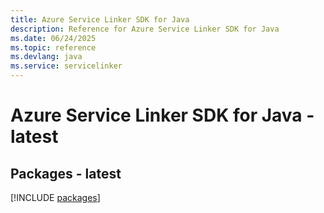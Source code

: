 ```yaml
---
title: Azure Service Linker SDK for Java
description: Reference for Azure Service Linker SDK for Java
ms.date: 06/24/2025
ms.topic: reference
ms.devlang: java
ms.service: servicelinker
---
```

# Azure Service Linker SDK for Java - latest
## Packages - latest
[!INCLUDE [packages](service-linker-index.md)]